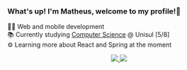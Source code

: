 ### What's up! I'm Matheus, welcome to my profile!👋

👨‍💻 Web and mobile development<br/>
📚 Currently studying <a href="https://www.unisul.br/graduacao/ciencia-da-computacao/" target="_blank">Computer Science</a> @ Unisul [5/8]</br>
⚙️ Learning more about React and Spring at the moment<br/>

<!-- [![matheusbarcc's GitHub stats](https://github-readme-stats.vercel.app/api?username=matheusbarcc&showicons=true&theme=dracula)](https://github.com/anuraghazra/github-readme-stats)
[![Top Langs](https://github-readme-stats.vercel.app/api/top-langs/?username=matheusbarcc&showicons=true&theme=dracula)](https://github.com/anuraghazra/github-readme-stats) -->

<div align="center">
  <a href="https://github.com/matheusbarcc">
    <img src="https://github-readme-stats.vercel.app/api?username=matheusbarcc&show_icons=true&theme=codeSTACKr" />
    <img src="https://github-readme-stats.vercel.app/api/top-langs?username=matheusbarcc&layout=compact&show_icons=true&langs_count=7&theme=codeSTACKr" />
  </a>
</div>



